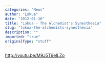 ```yaml
---
categories: "News"
author: "Lokua"
date: "2012-01-16"
title: "Lokua - The Alchemist's Synesthesia"
slug: "lokua-the-alchemists-synesthesia"
description: ""
imported: "true"
originalType: "stuff"
---
```



http://youtu.be/M9J5T6eILZo